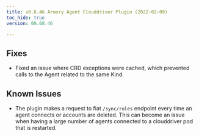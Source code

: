 ```yaml
---
title: v0.8.46 Armory Agent Clouddriver Plugin (2022-02-09)
toc_hide: true
version: 00.08.46

---
```


## Fixes

* Fixed an issue where CRD exceptions were cached, which prevented calls to the Agent related to the same Kind.

## Known Issues

* The plugin makes a request to fiat `/sync/roles` endpoint every time an agent connects or accounts are deleted. This can become an issue when having a large number of agents connected to a clouddriver pod that is restarted.
